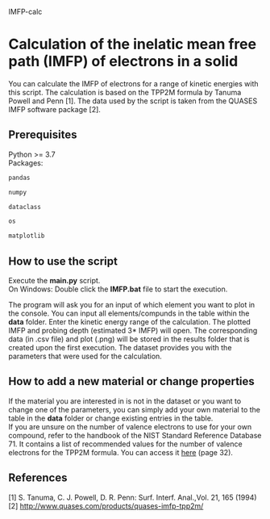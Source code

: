 IMFP-calc

# Calculation of the inelatic mean free path (IMFP) of electrons in a solid
You can calculate the IMFP of electrons for a range of kinetic energies with this script. 
The calculation is based on the TPP2M formula by Tanuma Powell and Penn [1]. The data used by the script
is taken from the QUASES IMFP software package [2].

## Prerequisites
Python >= 3.7 </br>
Packages: </br>

```Python
pandas
```

```Python
numpy
```

```Python
dataclass
```

```Python
os
```

```Python
matplotlib
```

## How to use the script
Execute the **main.py** script.</br>
On Windows: Double click the **IMFP.bat** file to start the execution.</br>

The program will ask you for an input of which element you want to plot
in the console. You can input all elements/compunds in the table within the **data** folder. Enter 
the kinetic energy range of the calculation. The plotted IMFP and probing depth (estimated 3* IMFP) 
will open. The corresponding data (in .csv file) and plot (.png) will be stored in the results folder 
that is created upon the first execution. The dataset provides you with the parameters that were used for the calculation.

## How to add a new material or change properties

If the material you are interested in is not in the dataset or you want to change one of the parameters, 
you can simply add your own material to the table in the **data** folder or change existing entries in the table.</br>
If you are unsure on the number of valence electrons to use for your own compound, refer to the handbook of the NIST Standard Reference Database 71.
It contains a list of recommended values for the number of valence electrons for the TPP2M formula. You can access it [here](https://www.nist.gov/system/files/documents/srd/SRD71UsersGuideV1-2.pdf) (page 32).

## References
[1] S. Tanuma, C. J. Powell, D. R. Penn: Surf. Interf. Anal.,Vol. 21, 165 (1994)</br>
[2] http://www.quases.com/products/quases-imfp-tpp2m/
